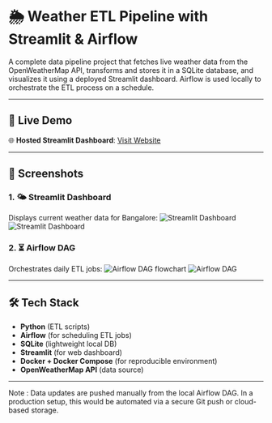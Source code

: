 # 🌦️ Weather ETL Pipeline with Streamlit & Airflow

A complete data pipeline project that fetches live weather data from the OpenWeatherMap API, transforms and stores it in a SQLite database, and visualizes it using a deployed Streamlit dashboard. Airflow is used locally to orchestrate the ETL process on a schedule.

---

## 🔗 Live Demo

🌐 **Hosted Streamlit Dashboard**: [Visit Website](https://weatheretlpipeline-729735.streamlit.app/)  

---

## 📸 Screenshots

### 1. 🌤️ Streamlit Dashboard
Displays current weather data for Bangalore:
![Streamlit Dashboard](https://drive.google.com/uc?export=view&id=1KOX4ovBLT1qi5sxRrk4Gl8xslecO8F8_)
![Streamlit Dashboard](https://drive.google.com/uc?export=view&id=1AL_HXD9YiVS4elb5W5_xvtSB-VRFN28q)

### 2. ⏳ Airflow DAG
Orchestrates daily ETL jobs:
![Airflow DAG flowchart](https://drive.google.com/uc?export=view&id=1lI3LjMF5V84EC6NN2mfFJ5_8_KED5IPE)
![Airflow DAG](https://drive.google.com/uc?export=view&id=1qSURtO037_IagdQ5Ucn9mL0uN9rG0kPN)

---

## 🛠️ Tech Stack

- **Python** (ETL scripts)
- **Airflow** (for scheduling ETL jobs)
- **SQLite** (lightweight local DB)
- **Streamlit** (for web dashboard)
- **Docker + Docker Compose** (for reproducible environment)
- **OpenWeatherMap API** (data source)

---

Note : Data updates are pushed manually from the local Airflow DAG. In a production setup, this would be automated via a secure Git push or cloud-based storage.